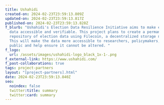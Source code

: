 ```yaml
---
title: Ushahidi
created-on: 2024-02-23T23:59:13.809Z
updated-on: 2024-02-23T23:59:13.817Z
published-on: 2024-02-23T23:59:13.828Z
f_blurb: "Ushahidi's Election Data Resilience Initiative aims to make election
  data accessible and verifiable. This project plans to create a permanent
  repository of election data using Filecoin, a decentralized storage network.
  This will make the data more accessible to researchers, policymakers, and the
  public and help ensure it cannot be altered. "
f_logo:
  url: /assets/images/ushahidi-logo_black_1x-1-.png
f_external-link: https://www.ushahidi.com/
f_past-collaborations: true
tags: project-partners
layout: "[project-partners].html"
date: 2024-02-23T23:59:13.840Z
seo:
  noindex: false
  twitter:title: summary
  twitter:card: summary
---
```


